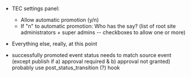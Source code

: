 * TEC settings panel:
	* Allow automatic promotion (y/n)
	* If "n" to automatic promotion: Who has the say? (list of root site administrators + super admins -- checkboxes to allow one or more)

* Everything else, really, at this point
* successfully promoted event status needs to match source event (except publish if a) approval required & b) approval not granted) probably use post_status_transition (?) hook
